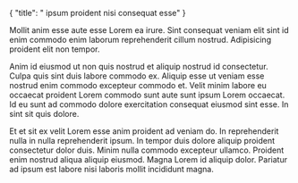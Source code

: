 {
  "title": " ipsum proident nisi consequat esse"
}

Mollit anim esse aute esse Lorem ea irure. Sint consequat veniam elit sint id enim commodo enim laborum reprehenderit cillum nostrud. Adipisicing proident elit non tempor.

Anim id eiusmod ut non quis nostrud et aliquip nostrud id consectetur. Culpa quis sint duis labore commodo ex. Aliquip esse ut veniam esse nostrud enim commodo excepteur commodo et. Velit minim labore eu occaecat proident Lorem commodo sunt aute sunt ipsum Lorem occaecat. Id eu sunt ad commodo dolore exercitation consequat eiusmod sint esse. In sint sit quis dolore.

Et et sit ex velit Lorem esse anim proident ad veniam do. In reprehenderit nulla in nulla reprehenderit ipsum. In tempor duis dolore aliquip proident consectetur dolor duis. Minim nulla commodo excepteur ullamco. Proident enim nostrud aliqua aliquip eiusmod. Magna Lorem id aliquip dolor. Pariatur ad ipsum est labore nisi laboris mollit incididunt magna.